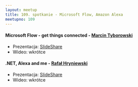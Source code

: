 ```yaml
---
layout: meetup
title: 109. spotkanie - Microsoft Flow, Amazon Alexa
meetupno: 109
---
```


#### Microsoft Flow - get things connected - [Marcin Tyborowski](https://www.linkedin.com/in/marcin-tyborowski-a6604a129/)
* Prezentacja: [SlideShare](https://www.slideshare.net/MarcinTyborowski1/microsoft-flow-108264021)
* Wideo: wkrótce

#### .NET, Alexa and me - [Rafał Hryniewski](https://hryniewski.net/)
* Prezentacja: [SlideShare](https://www.slideshare.net/RafaHryniewski/net-alexa-and-me)
* Wideo: wkrótce
